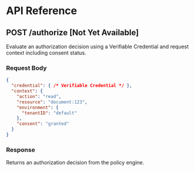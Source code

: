 # API Reference

## POST /authorize [Not Yet Available]

Evaluate an authorization decision using a Verifiable Credential and request context including consent status.

### Request Body

```json
{
  "credential": { /* Verifiable Credential */ },
  "context": {
    "action": "read",
    "resource": "document:123",
    "environment": {
      "tenantID": "default"
    },
    "consent": "granted"
  }
}
```

### Response

Returns an authorization decision from the policy engine.

